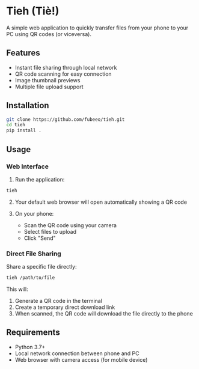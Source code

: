# Tieh (Tiè!)

A simple web application to quickly transfer files from your phone to your PC using QR codes (or viceversa).

## Features

- Instant file sharing through local network
- QR code scanning for easy connection
- Image thumbnail previews
- Multiple file upload support

## Installation

```bash
git clone https://github.com/fubeeo/tieh.git
cd tieh
pip install .
```

## Usage

### Web Interface

1. Run the application:
```bash
tieh
```

2. Your default web browser will open automatically showing a QR code

3. On your phone:
   - Scan the QR code using your camera
   - Select files to upload
   - Click "Send"

### Direct File Sharing

Share a specific file directly:
```bash
tieh /path/to/file
```
This will:
1. Generate a QR code in the terminal
2. Create a temporary direct download link
3. When scanned, the QR code will download the file directly to the phone

## Requirements

- Python 3.7+
- Local network connection between phone and PC
- Web browser with camera access (for mobile device)
